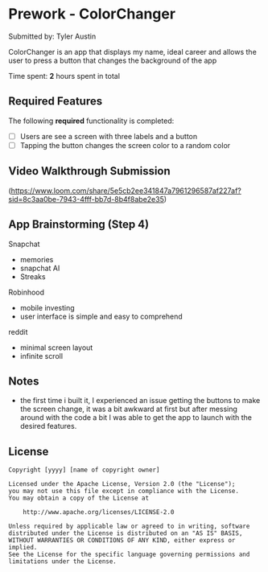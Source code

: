 # Prework - ColorChanger

Submitted by: Tyler Austin

ColorChanger is an app that displays my name, ideal career and allows the user to press a button that changes
the background of the app

Time spent: **2** hours spent in total

## Required Features

The following **required** functionality is completed:

- [ ] Users are see a screen with three labels and a button
- [ ] Tapping the button changes the screen color to a random color
 
## Video Walkthrough Submission
(https://www.loom.com/share/5e5cb2ee341847a7961296587af227af?sid=8c3aa0be-7943-4fff-bb7d-8b4f8abe2e35)

## App Brainstorming (Step 4)

Snapchat
- memories
- snapchat AI
- Streaks
  
Robinhood
- mobile investing
- user interface is simple and easy to comprehend
  
reddit
- minimal screen layout
- infinite scroll
  

## Notes

- the first time i built it, I experienced an issue getting the buttons to make the screen change, it was a bit awkward at first but after messing around with the code a bit I was able to get the app to launch with the desired features.

## License

    Copyright [yyyy] [name of copyright owner]

    Licensed under the Apache License, Version 2.0 (the "License");
    you may not use this file except in compliance with the License.
    You may obtain a copy of the License at

        http://www.apache.org/licenses/LICENSE-2.0

    Unless required by applicable law or agreed to in writing, software
    distributed under the License is distributed on an "AS IS" BASIS,
    WITHOUT WARRANTIES OR CONDITIONS OF ANY KIND, either express or implied.
    See the License for the specific language governing permissions and
    limitations under the License.
